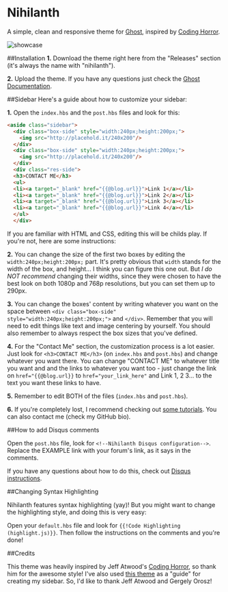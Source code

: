 # Nihilanth
A simple, clean and responsive theme for [Ghost](https://ghost.org/), inspired by [Coding Horror](https://blog.codinghorror.com/).

![showcase](https://photos-2.dropbox.com/t/2/AAC7-ocbFJp6G5A0KxnULwbREM2Kv7VZ2Zsd4fiSNleO1Q/12/91728511/png/32x32/1/_/1/2/showcase.png)

##Installation
**1.** Download the theme right here from the "Releases" section (it's always the name with "nihilanth").

**2.** Upload the theme. If you have any questions just check the [Ghost Documentation](http://docs.ghost.org/usage/settings/).

##Sidebar
Here's a guide about how to customize your sidebar:

**1.** Open the `index.hbs` and the `post.hbs` files and look for this:
```html
<aside class="sidebar">
  <div class="box-side" style="width:240px;height:200px;">
    <img src="http://placehold.it/240x200"/>
  </div>
  <div class="box-side" style="width:240px;height:200px;">
    <img src="http://placehold.it/240x200"/>
  </div>
  <div class="res-side">
  <h3>CONTACT ME</h3>
  <ul>
  <li><a target="_blank" href="{{@blog.url}}">Link 1</a></li>
  <li><a target="_blank" href="{{@blog.url}}">Link 2</a></li>
  <li><a target="_blank" href="{{@blog.url}}">Link 3</a></li>
  <li><a target="_blank" href="{{@blog.url}}">Link 4</a></li>
  </ul>
  </div>
```

If you are familiar with HTML and CSS, editing this will be childs play. If you're not, here are some instructions:

**2.** You can change the size of the first two boxes by editing the `width:240px;height:200px;` part. It's pretty obvious that `width` stands for the width of the box, and height... I think you can figure this one out. But *I do NOT recommend* changing their widths, since they were chosen to have the best look on both 1080p and 768p resolutions, but you can set them up to 290px.

**3.** You can change the boxes' content by writing whatever you want on the space between `<div class="box-side" style="width:240px;height:200px;">` and `</div>`. Remember that you will need to edit things like text and image centering by yourself. You should also remember to always respect the box sizes that you've defined.

**4.** For the "Contact Me" section, the customization process is a lot easier. Just look for `<h3>CONTACT ME</h3>` (on `index.hbs` and `post.hbs`) and change whatever you want there. You can change "CONTACT ME" to whatever title you want and and the links to whatever you want too - just change the link on `href="{{@blog.url}}` to `href="your_link_here"` and Link 1, 2 3... to the text you want these links to have.

**5.** Remember to edit BOTH of the files (`index.hbs` and `post.hbs`).

**6.** If you're completely lost, I recommend checking out [some tutorials](http://www.w3schools.com/). You can also contact me (check my GitHub bio).

##How to add Disqus comments

Open the `post.hbs` file, look for `<!--Nihilanth Disqus configuration-->`. Replace the EXAMPLE link with your forum's link, as it says in the comments.

If you have any questions about how to do this, check out [Disqus instructions](https://help.disqus.com/customer/portal/articles/472097-universal-embed-code).

##Changing Syntax Highlighting

Nihilanth features syntax highlighting (yay)! But you might want to change the highlighting style, and doing this is very easy:

Open your `default.hbs` file and look for `{{!Code Highlighting (highlight.js)}}`. Then follow the instructions on the comments and you're done!

##Credits

This theme was heavily inspired by Jeff Atwood's [Coding Horror](https://blog.codinghorror.com/), so thank him for the awesome style! I've also used [this theme](https://github.com/gergelyorosz/GhostSocialCasper) as a "guide" for creating my sidebar. So, I'd like to  thank Jeff Atwood and Gergely Orosz!
